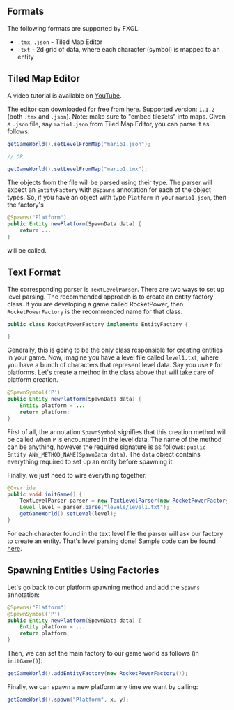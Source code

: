 ## Formats

The following formats are supported by FXGL:

* `.tmx`, `.json` - Tiled Map Editor
* `.txt` - 2d grid of data, where each character (symbol) is mapped to an entity

## Tiled Map Editor

A video tutorial is available on [YouTube](https://www.youtube.com/watch?v=37wfF9GW1vQ).

The editor can downloaded for free from [here](http://www.mapeditor.org/).
Supported version: `1.1.2` (both `.tmx` and `.json`).
Note: make sure to "embed tilesets" into maps.
Given a `.json` file, say `mario1.json` from Tiled Map Editor, you can parse it as follows:

```java
getGameWorld().setLevelFromMap("mario1.json");

// OR

getGameWorld().setLevelFromMap("mario1.tmx");
```

The objects from the file will be parsed using their type.
The parser will expect an `EntityFactory` with `@Spawns` annotation for each of the object types.
So, if you have an object with type `Platform` in your `mario1.json`, then the factory's

```java
@Spawns("Platform")
public Entity newPlatform(SpawnData data) {
    return ...
}
```

will be called.



## Text Format

The corresponding parser is `TextLevelParser`.
There are two ways to set up level parsing.
The recommended approach is to create an entity factory class.
If you are developing a game called RocketPower, then `RocketPowerFactory` is the recommended name for that class.

```java
public class RocketPowerFactory implements EntityFactory {

}
```

Generally, this is going to be the only class responsible for creating entities in your game.
Now, imagine you have a level file called `level1.txt`, where you have a bunch of characters that represent level data. Say you use `P` for platforms. Let's create a method in the class above that will take care of platform creation.

```java
@SpawnSymbol('P')
public Entity newPlatform(SpawnData data) {
    Entity platform = ...
    return platform;
}
```

First of all, the annotation `SpawnSymbol` signifies that this creation method will be called when `P` is encountered in the level data. The name of the method can be anything, however the required signature is as follows: `public Entity ANY_METHOD_NAME(SpawnData data)`.
The `data` object contains everything required to set up an entity before spawning it.

Finally, we just need to wire everything together.

```java
@Override
public void initGame() {
    TextLevelParser parser = new TextLevelParser(new RocketPowerFactory());
    Level level = parser.parse("levels/level1.txt");
    getGameWorld().setLevel(level);
}
```

For each character found in the text level file the parser will ask our factory to create an entity.
That's level parsing done! Sample code can be found [here](https://github.com/AlmasB/FXGL/blob/master/fxgl-samples/src/main/java/s06gameplay/levelparsing/LevelParsingFactorySample.java).

## Spawning Entities Using Factories

Let's go back to our platform spawning method and add the `Spawns` annotation:

```java
@Spawns("Platform")
@SpawnSymbol('P')
public Entity newPlatform(SpawnData data) {
    Entity platform = ...
    return platform;
}
```

Then, we can set the main factory to our game world as follows (in `initGame()`):

```java
getGameWorld().addEntityFactory(new RocketPowerFactory());
```

Finally, we can spawn a new platform any time we want by calling:

```java
getGameWorld().spawn("Platform", x, y);
```